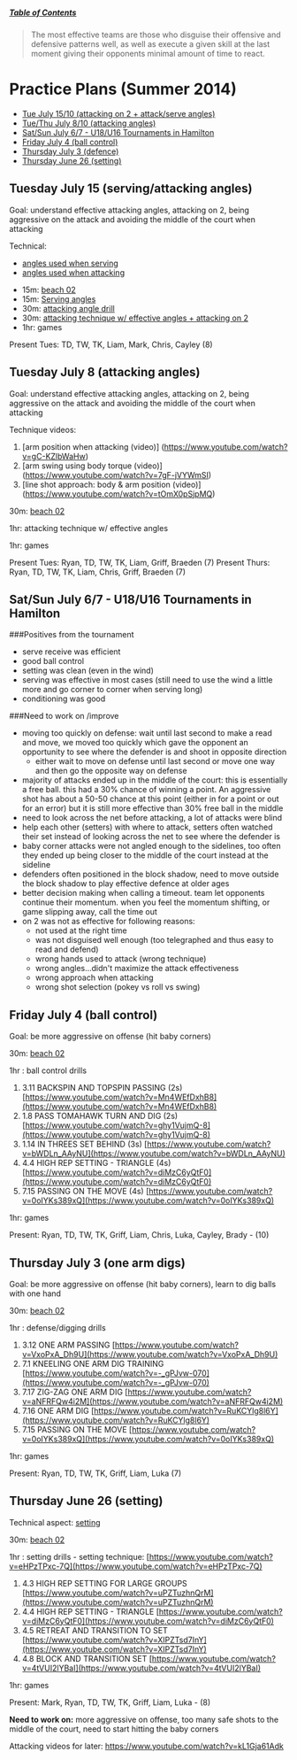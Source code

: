 ##### [Table of Contents](https://github.com/nvitas/beach-vball/blob/master/index.md)

>The most effective teams are those who disguise their offensive and defensive patterns well, as well as execute a given skill at the last moment giving their opponents minimal amount of time to react.

# Practice Plans (Summer 2014)

* [Tue July 15/10 (attacking on 2 + attack/serve angles)](#07/15)
* [Tue/Thu July 8/10 (attacking angles)](#07/08)
* [Sat/Sun July 6/7 - U18/U16 Tournaments in Hamilton](#hamilton-tournament)
* [Friday July 4 (ball control)](#07/04)
* [Thursday July 3 (defence)](#07/03)
* [Thursday June 26 (setting)](#06/26)
 

## <a name="07/04"></a> Tuesday July 15 (serving/attacking angles)
Goal: understand effective attacking angles, attacking on 2, being aggressive on the attack and avoiding the middle of the court when attacking

Technical: 
- [angles used when serving](https://github.com/nvitas/beach-vball/blob/master/img/serving-angles.JPG)
- [angles used when attacking](https://github.com/nvitas/beach-vball/blob/master/img/attacking-angles.JPG)

* 15m: [beach 02](https://github.com/nvitas/beach-vball/blob/master/02.md)
* 15m: [Serving angles](https://github.com/nvitas/beach-vball/blob/master/img/serve-angle-drill.JPG)
* 30m: [attacking angle drill](https://github.com/nvitas/beach-vball/blob/master/img/serve-attack-angle-drill.JPG)
* 30m: [attacking technique w/ effective angles + attacking on 2](https://github.com/nvitas/beach-vball/blob/master/img/attacking-drills.JPG)
* 1hr: games

Present Tues:  TD, TW, TK, Liam, Mark, Chris, Cayley (8)

## <a name="07/08"></a> Tuesday July 8 (attacking angles)
Goal: understand effective attacking angles, attacking on 2, being aggressive on the attack and avoiding the middle of the court when attacking

Technique videos:

1. [arm position when attacking (video)] (https://www.youtube.com/watch?v=gC-KZlbWaHw)
2. [arm swing using body torque (video)] (https://www.youtube.com/watch?v=7gF-jVYWmSI)
3. [line shot approach: body & arm position (video)] (https://www.youtube.com/watch?v=tOmX0pSjpMQ)


30m: [beach 02](https://github.com/nvitas/beach-vball/blob/master/02.md)

1hr: attacking technique w/ effective angles

1hr: games

Present Tues: Ryan, TD, TW, TK, Liam, Griff, Braeden (7)
Present Thurs: Ryan, TD, TW, TK, Liam, Chris, Griff, Braeden (7)

## <a name="hamilton-tournament"></a> Sat/Sun July 6/7 - U18/U16 Tournaments in Hamilton
###Positives from the tournament
- serve receive was efficient
- good ball control
- setting was clean (even in the wind)
- serving was effective in most cases (still need to use the wind a little more and go corner to corner when serving long)
- conditioning was good

###Need to work on /improve
- moving too quickly on defense: wait until last second to make a read and move, we moved too quickly which gave the opponent an opportunity to see where the defender is and shoot in opposite direction
  * either wait to move on defense until last second or move one way and then go the opposite way on defense
- majority of attacks ended up in the middle of the court: this is essentially a free ball. this had a 30% chance of winning a point. An aggressive shot has about a 50-50 chance at this point (either in for a point or out for an error) but it is still more effective than 30% free ball in the middle
- need to look across the net before attacking, a lot of attacks were blind
- help each other (setters) with where to attack, setters often watched their set instead of looking across the net to see where the defender is
- baby corner attacks were not angled enough to the sidelines, too often they ended up being closer to the middle of the court instead at the sideline
- defenders often positioned in the block shadow, need to move outside the block shadow to play effective defence at older ages
- better decision making when calling a timeout. team let opponents continue their momentum. when you feel the momentum shifting, or game slipping away, call the time out
- on 2 was not as effective for following reasons:
  - not used at the right time
  - was not disguised well enough (too telegraphed and thus easy to read and defend)
  - wrong hands used to attack (wrong technique)
  - wrong angles...didn't maximize the attack effectiveness
  - wrong approach when attacking 
  - wrong shot selection (pokey vs roll vs swing)


## <a name="07/04"></a> Friday July 4 (ball control)
Goal: be more aggressive on offense (hit baby corners)

30m: [beach 02](https://github.com/nvitas/beach-vball/blob/master/02.md)

1hr : ball control drills

1.	3.11	BACKSPIN AND TOPSPIN PASSING	(2s)	[https://www.youtube.com/watch?v=Mn4WEfDxhB8](https://www.youtube.com/watch?v=Mn4WEfDxhB8)
2.	1.8		PASS TOMAHAWK TURN AND DIG 		(2s)	[https://www.youtube.com/watch?v=ghy1VujmQ-8](https://www.youtube.com/watch?v=ghy1VujmQ-8)
3.	1.14	IN THREES SET BEHIND			(3s)	[https://www.youtube.com/watch?v=bWDLn_AAyNU](https://www.youtube.com/watch?v=bWDLn_AAyNU)
4.	4.4		HIGH REP SETTING - TRIANGLE	    (4s)    [https://www.youtube.com/watch?v=diMzC6yQtF0](https://www.youtube.com/watch?v=diMzC6yQtF0)
5.	7.15	PASSING ON THE MOVE				(4s)	[https://www.youtube.com/watch?v=0oIYKs389xQ](https://www.youtube.com/watch?v=0oIYKs389xQ)

1hr: games

Present: Ryan, TD, TW, TK, Griff, Liam, Chris, Luka, Cayley, Brady - (10)
 
 
## <a name="07/03"></a>Thursday July 3 (one arm digs)
Goal: be more aggressive on offense (hit baby corners), learn to dig balls with one hand 

30m: [beach 02](https://github.com/nvitas/beach-vball/blob/master/02.md)

1hr : defense/digging drills

1.	3.12 ONE ARM PASSING				[https://www.youtube.com/watch?v=VxoPxA_Dh9U](https://www.youtube.com/watch?v=VxoPxA_Dh9U)
2.	7.1  KNEELING ONE ARM DIG TRAINING	[https://www.youtube.com/watch?v=-_gPJvw-070](https://www.youtube.com/watch?v=-_gPJvw-070)
3.	7.17 ZIG-ZAG ONE ARM DIG			[https://www.youtube.com/watch?v=aNFRFQw4i2M](https://www.youtube.com/watch?v=aNFRFQw4i2M)
4.	7.16 ONE ARM DIG					[https://www.youtube.com/watch?v=RuKCYlg8l6Y](https://www.youtube.com/watch?v=RuKCYlg8l6Y)
5.	7.15 PASSING ON THE MOVE			[https://www.youtube.com/watch?v=0oIYKs389xQ](https://www.youtube.com/watch?v=0oIYKs389xQ)

1hr: games

Present: Ryan, TD, TW, TK, Griff, Liam, Luka (7) 



## <a name="06/26"></a>Thursday June 26 (setting)
Technical aspect: [setting](https://github.com/nvitas/beach-vball/blob/master/setting.md)

30m: [beach 02](https://github.com/nvitas/beach-vball/blob/master/02.md)

1hr : setting drills - setting technique:	[https://www.youtube.com/watch?v=eHPzTPxc-7Q](https://www.youtube.com/watch?v=eHPzTPxc-7Q)

1. 4.3	HIGH REP SETTING FOR LARGE GROUPS	[https://www.youtube.com/watch?v=uPZTuzhnQrM](https://www.youtube.com/watch?v=uPZTuzhnQrM) 	
2. 4.4	HIGH REP SETTING - TRIANGLE	        [https://www.youtube.com/watch?v=diMzC6yQtF0](https://www.youtube.com/watch?v=diMzC6yQtF0)		
3. 4.5	RETREAT AND TRANSITION TO SET	    [https://www.youtube.com/watch?v=XIPZTsd7InY](https://www.youtube.com/watch?v=XIPZTsd7InY)		
4. 4.8	BLOCK AND TRANSITION SET	        [https://www.youtube.com/watch?v=4tVUI2lYBaI](https://www.youtube.com/watch?v=4tVUI2lYBaI)		

1hr: games

Present: Mark, Ryan, TD, TW, TK, Griff, Liam, Luka - (8)

**Need to work on:** more aggressive on offense, too many safe shots to the middle of the court, need to start hitting the baby corners 

Attacking videos for later:
https://www.youtube.com/watch?v=kL1Gja61Adk
